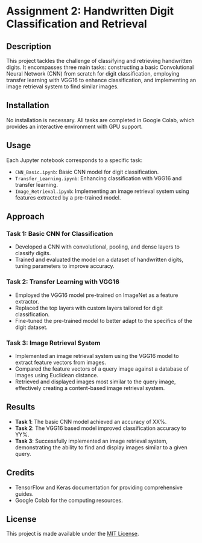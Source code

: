 
# Assignment 2: Handwritten Digit Classification and Retrieval

## Description
This project tackles the challenge of classifying and retrieving handwritten digits. It encompasses three main tasks: constructing a basic Convolutional Neural Network (CNN) from scratch for digit classification, employing transfer learning with VGG16 to enhance classification, and implementing an image retrieval system to find similar images.

## Installation
No installation is necessary. All tasks are completed in Google Colab, which provides an interactive environment with GPU support.

## Usage
Each Jupyter notebook corresponds to a specific task:
- `CNN_Basic.ipynb`: Basic CNN model for digit classification.
- `Transfer_Learning.ipynb`: Enhancing classification with VGG16 and transfer learning.
- `Image_Retrieval.ipynb`: Implementing an image retrieval system using features extracted by a pre-trained model.

## Approach
### Task 1: Basic CNN for Classification
- Developed a CNN with convolutional, pooling, and dense layers to classify digits.
- Trained and evaluated the model on a dataset of handwritten digits, tuning parameters to improve accuracy.

### Task 2: Transfer Learning with VGG16
- Employed the VGG16 model pre-trained on ImageNet as a feature extractor.
- Replaced the top layers with custom layers tailored for digit classification.
- Fine-tuned the pre-trained model to better adapt to the specifics of the digit dataset.

### Task 3: Image Retrieval System
- Implemented an image retrieval system using the VGG16 model to extract feature vectors from images.
- Compared the feature vectors of a query image against a database of images using Euclidean distance.
- Retrieved and displayed images most similar to the query image, effectively creating a content-based image retrieval system.

## Results
- **Task 1**: The basic CNN model achieved an accuracy of XX%.
- **Task 2**: The VGG16 based model improved classification accuracy to YY%.
- **Task 3**: Successfully implemented an image retrieval system, demonstrating the ability to find and display images similar to a given query.

## Credits
- TensorFlow and Keras documentation for providing comprehensive guides.
- Google Colab for the computing resources.

## License
This project is made available under the [MIT License](https://choosealicense.com/licenses/mit/).

